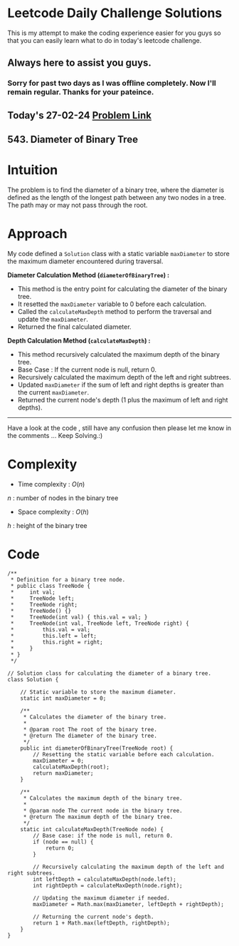 # Leetcode Daily Challenge Solutions

This is my attempt to make the coding experience easier for you guys so that you can easily learn what to do in today's leetcode challenge.

## Always here to assist you guys.

### Sorry for past two days as I was offline completely. Now I'll remain regular. Thanks for your pateince.

## Today's 27-02-24 [Problem Link](https://leetcode.com/problems/diameter-of-binary-tree/description/?envType=daily-question&envId=2024-02-27)
## 543. Diameter of Binary Tree

# Intuition
<!-- Describe your first thoughts on how to solve this problem. -->
The problem is to find the diameter of a binary tree, where the diameter is defined as the length of the longest path between any two nodes in a tree. The path may or may not pass through the root.

# Approach
<!-- Describe your approach to solving the problem. -->
My code defined a `Solution` class with a static variable `maxDiameter` to store the maximum diameter encountered during traversal.

**Diameter Calculation Method (`diameterOfBinaryTree`) :**
   - This method is the entry point for calculating the diameter of the binary tree.
   - It resetted the `maxDiameter` variable to 0 before each calculation.
   - Called the `calculateMaxDepth` method to perform the traversal and update the `maxDiameter`.
   - Returned the final calculated diameter.

**Depth Calculation Method (`calculateMaxDepth`) :**
   - This method recursively calculated the maximum depth of the binary tree.
   - Base Case : If the current node is null, return 0.
   - Recursively calculated the maximum depth of the left and right subtrees.
   - Updated `maxDiameter` if the sum of left and right depths is greater than the current `maxDiameter`.
   - Returned the current node's depth (1 plus the maximum of left and right depths).

---
Have a look at the code , still have any confusion then please let me know in the comments ... Keep Solving.:)
# Complexity
- Time complexity : $O(n)$
<!-- Add your time complexity here, e.g. $$O(n)$$ -->
$n$ : number of nodes in the binary tree
- Space complexity : $O(h)$
<!-- Add your space complexity here, e.g. $$O(n)$$ -->
$h$ : height of the binary tree

# Code
```
/**
 * Definition for a binary tree node.
 * public class TreeNode {
 *     int val;
 *     TreeNode left;
 *     TreeNode right;
 *     TreeNode() {}
 *     TreeNode(int val) { this.val = val; }
 *     TreeNode(int val, TreeNode left, TreeNode right) {
 *         this.val = val;
 *         this.left = left;
 *         this.right = right;
 *     }
 * }
 */

// Solution class for calculating the diameter of a binary tree.
class Solution {
    
    // Static variable to store the maximum diameter.
    static int maxDiameter = 0;

    /**
     * Calculates the diameter of the binary tree.
     *
     * @param root The root of the binary tree.
     * @return The diameter of the binary tree.
     */
    public int diameterOfBinaryTree(TreeNode root) {
        // Resetting the static variable before each calculation.
        maxDiameter = 0;
        calculateMaxDepth(root);
        return maxDiameter;
    }

    /**
     * Calculates the maximum depth of the binary tree.
     *
     * @param node The current node in the binary tree.
     * @return The maximum depth of the binary tree.
     */
    static int calculateMaxDepth(TreeNode node) {
        // Base case: if the node is null, return 0.
        if (node == null) {
            return 0;
        }

        // Recursively calculating the maximum depth of the left and right subtrees.
        int leftDepth = calculateMaxDepth(node.left);
        int rightDepth = calculateMaxDepth(node.right);

        // Updating the maximum diameter if needed.
        maxDiameter = Math.max(maxDiameter, leftDepth + rightDepth);

        // Returning the current node's depth.
        return 1 + Math.max(leftDepth, rightDepth);
    }
}
```